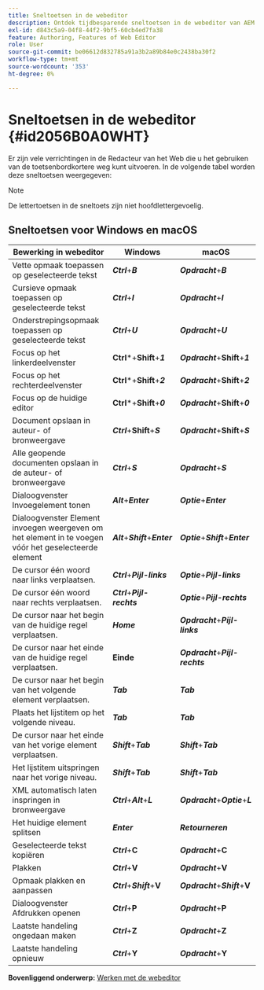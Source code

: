 ```yaml
---
title: Sneltoetsen in de webeditor
description: Ontdek tijdbesparende sneltoetsen in de webeditor van AEM hulplijnen.
exl-id: d843c5a9-04f8-44f2-9bf5-60cb4ed7fa38
feature: Authoring, Features of Web Editor
role: User
source-git-commit: be06612d832785a91a3b2a89b84e0c2438ba30f2
workflow-type: tm+mt
source-wordcount: '353'
ht-degree: 0%

---
```


# Sneltoetsen in de webeditor {#id2056B0A0WHT}

Er zijn vele verrichtingen in de Redacteur van het Web die u het gebruiken van de toetsenbordkortere weg kunt uitvoeren. In de volgende tabel worden deze sneltoetsen weergegeven:

>[!NOTE]
>
> De lettertoetsen in de sneltoets zijn niet hoofdlettergevoelig.

## Sneltoetsen voor Windows en macOS

| Bewerking in webeditor | Windows | macOS |
|-----------------------|-----------------|-----------------|
| Vette opmaak toepassen op geselecteerde tekst | ***Ctrl***+***B*** | ***Opdracht***+***B*** |
| Cursieve opmaak toepassen op geselecteerde tekst | ***Ctrl***+***I*** | ***Opdracht***+***I*** |
| Onderstrepingsopmaak toepassen op geselecteerde tekst | ***Ctrl***+***U*** | ***Opdracht***+***U*** |
| Focus op het linkerdeelvenster | **Ctrl***+**Shift**+***1*** | ***Opdracht***+**Shift**+***1*** |
| Focus op het rechterdeelvenster | **Ctrl***+**Shift**+***2*** | ***Opdracht***+**Shift**+***2*** |
| Focus op de huidige editor | **Ctrl***+**Shift**+***0*** | ***Opdracht***+**Shift**+***0*** |
| Document opslaan in auteur- of bronweergave | ***Ctrl***+**Shift**+***S*** | ***Opdracht***+**Shift**+***S*** |
| Alle geopende documenten opslaan in de auteur- of bronweergave | ***Ctrl***+***S*** | ***Opdracht***+***S*** |
| Dialoogvenster Invoegelement tonen | ***Alt***+***Enter*** | ***Optie***+***Enter*** |
| Dialoogvenster Element invoegen weergeven om het element in te voegen vóór het geselecteerde element | ***Alt***+***Shift***+***Enter*** | ***Optie***+***Shift***+***Enter*** |
| De cursor één woord naar links verplaatsen. | ***Ctrl***+***Pijl-links*** | ***Optie***+***Pijl-links*** |
| De cursor één woord naar rechts verplaatsen. | ***Ctrl***+***Pijl-rechts*** | ***Optie***+***Pijl-rechts*** |
| De cursor naar het begin van de huidige regel verplaatsen. | ***Home*** | ***Opdracht***+***Pijl-links*** |
| De cursor naar het einde van de huidige regel verplaatsen. | **Einde** | ***Opdracht***+***Pijl-rechts*** |
| De cursor naar het begin van het volgende element verplaatsen. | ***Tab*** | ***Tab*** |
| Plaats het lijstitem op het volgende niveau. | ***Tab*** | ***Tab*** |
| De cursor naar het einde van het vorige element verplaatsen. | ***Shift***+***Tab*** | ***Shift***+***Tab*** |
| Het lijstitem uitspringen naar het vorige niveau. | ***Shift***+***Tab*** | ***Shift***+***Tab*** |
| XML automatisch laten inspringen in bronweergave | ***Ctrl***+***Alt***+***L*** | ***Opdracht***+***Optie***+***L*** |
| Het huidige element splitsen | ***Enter*** | ***Retourneren*** |
| Geselecteerde tekst kopiëren | ***Ctrl***+**C** | ***Opdracht***+**C** |
| Plakken | ***Ctrl***+**V** | ***Opdracht***+**V** |
| Opmaak plakken en aanpassen | ***Ctrl***+***Shift***+**V** | ***Opdracht***+***Shift***+**V** |
| Dialoogvenster Afdrukken openen | ***Ctrl***+**P** | ***Opdracht***+**P** |
| Laatste handeling ongedaan maken | ***Ctrl***+**Z** | ***Opdracht***+**Z** |
| Laatste handeling opnieuw | ***Ctrl***+**Y** | ***Opdracht***+**Y** |

**Bovenliggend onderwerp:** [Werken met de webeditor](web-editor.md)
